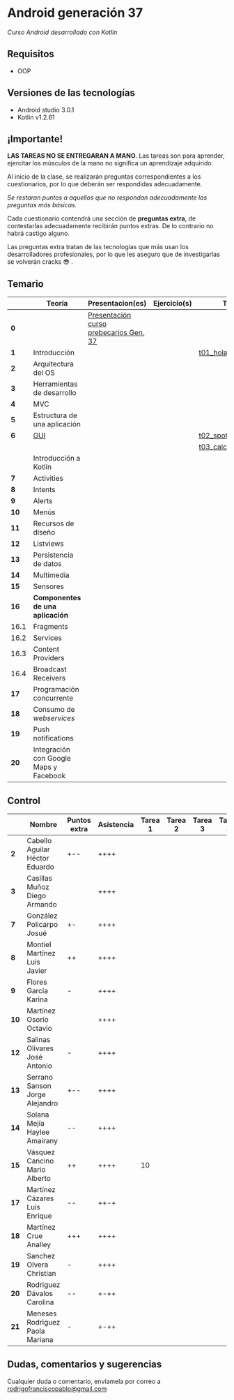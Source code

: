 # Android generación 37

*Curso Android desarrollado con Kotlin*

## Requisitos

- OOP

## Versiones de las tecnologías

- Android studio 3.0.1
- Kotlin v1.2.61

## ¡Importante!

**LAS TAREAS NO SE ENTREGARAN A MANO**. Las tareas son para aprender, ejercitar los músculos de la mano no significa un aprendizaje adquirido.

Al inicio de la clase, se realizarán preguntas correspondientes a los cuestionarios, por lo que deberán ser respondidas adecuadamente.

*Se restaran puntos a aquellos que no respondan adecuadamente las preguntas más básicas.*

Cada cuestionario contendrá una sección de **preguntas extra**, de contestarlas adecuadamente recibirán puntos extras. De lo contrario no habrá castigo alguno.

Las preguntas extra tratan de las tecnologias que más usan los desarrolladores profesionales, por lo que les aseguro que de investigarlas se volverán cracks 😎 .

## Temario

|        | Teoría                                 | Presentacion(es)                                             | Ejercicio(s) | Tarea(s)                                                     | Recursos                      |
| ------ | -------------------------------------- | ------------------------------------------------------------ | ------------ | ------------------------------------------------------------ | ----------------------------- |
| **0**  |                                        | [Presentación curso prebecarios Gen. 37](https://speakerdeck.com/rodrigofrancisco/curso-androidk-g37) |              |                                                              |                               |
| **1**  | Introducción                           |                                                              |              | [t01_holamundo](https://github.com/Androidkcourse/t01_helloworld) |                               |
| **2**  | Arquitectura del OS                    |                                                              |              |                                                              |                               |
| **3**  | Herramientas de desarrollo             |                                                              |              |                                                              |                               |
| **4**  | MVC                                    |                                                              |              |                                                              |                               |
| **5**  | Estructura de una aplicación           |                                                              |              |                                                              |                               |
| **6**  | [GUI](src/6_GUI/gui.md)                |                                                              |              | [t02_spotify_layout](https://github.com/Androidkcourse/t02_spotify) | [images](src/6_GUI/resources) |
|        |                                        |                                                              |              | [t03_calculadora_layout](https://github.com/Androidkcourse/t03_calculadora) |                               |
|        | Introducción a Kotlin                  |                                                              |              |                                                              |                               |
| **7**  | Activities                             |                                                              |              |                                                              |                               |
| **8**  | Intents                                |                                                              |              |                                                              |                               |
| **9**  | Alerts                                 |                                                              |              |                                                              |                               |
| **10** | Menús                                  |                                                              |              |                                                              |                               |
| **11** | Recursos de diseño                     |                                                              |              |                                                              |                               |
| **12** | Listviews                              |                                                              |              |                                                              |                               |
| **13** | Persistencia de datos                  |                                                              |              |                                                              |                               |
| **14** | Multimedia                             |                                                              |              |                                                              |                               |
| **15** | Sensores                               |                                                              |              |                                                              |                               |
| **16** | **Componentes de una aplicación**      |                                                              |              |                                                              |                               |
| 16.1   | Fragments                              |                                                              |              |                                                              |                               |
| 16.2   | Services                               |                                                              |              |                                                              |                               |
| 16.3   | Content Providers                      |                                                              |              |                                                              |                               |
| 16.4   | Broadcast Receivers                    |                                                              |              |                                                              |                               |
| **17** | Programación concurrente               |                                                              |              |                                                              |                               |
| **18** | Consumo de *webservices*               |                                                              |              |                                                              |                               |
| **19** | Push notifications                     |                                                              |              |                                                              |                               |
| **20** | Integración con Google Maps y Facebook |                                                              |              |                                                              |                               |

## Control

|        | Nombre                          | Puntos extra | Asistencia | Tarea 1 | Tarea 2 | Tarea 3 | Tarea 4 | Tarea 5 | Tarea 6 | Tarea 7 | Tarea 8 | Tarea 9 | Tarea 10 | Proyecto | C. final |
| ------ | ------------------------------- | ------------ | ---------- | ------- | ------- | ------- | ------- | ------- | ------- | ------- | ------- | ------- | -------- | -------- | -------- |
| **2**  | Cabello Aguilar Héctor Eduardo  | +--          | ++++       |         |         |         |         |         |         |         |         |         |          |          |          |
| **3**  | Casillas Muñoz Diego Armando    |              | ++++       |         |         |         |         |         |         |         |         |         |          |          |          |
| **7**  | González Policarpo Josué        | +-           | ++++       |         |         |         |         |         |         |         |         |         |          |          |          |
| **8**  | Montiel Martínez Luis Javier    | ++           | ++++       |         |         |         |         |         |         |         |         |         |          |          |          |
| **9**  | Flores García Karina            | -            | ++++       |         |         |         |         |         |         |         |         |         |          |          |          |
| **10** | Martínez Osorio Octavio         |              | ++++       |         |         |         |         |         |         |         |         |         |          |          |          |
| **12** | Salinas Olivares José Antonio   | -            | ++++       |         |         |         |         |         |         |         |         |         |          |          |          |
| **13** | Serrano Sanson Jorge Alejandro  | +--          | ++++       |         |         |         |         |         |         |         |         |         |          |          |          |
| **14** | Solana Mejía Haylee Amairany    | --           | ++++       |         |         |         |         |         |         |         |         |         |          |          |          |
| **15** | Vásquez Cancino Mario Alberto   | ++           | ++++       | 10      |         |         |         |         |         |         |         |         |          |          |          |
| **17** | Martínez Cázares Luis Enrique   | --           | ++-+       |         |         |         |         |         |         |         |         |         |          |          |          |
| **18** | Martínez Crue Analley           | +++          | ++++       |         |         |         |         |         |         |         |         |         |          |          |          |
| **19** | Sanchez Olvera Christian        | -            | ++++       |         |         |         |         |         |         |         |         |         |          |          |          |
| **20** | Rodriguez Dávalos Carolina      | --           | +-++       |         |         |         |         |         |         |         |         |         |          |          |          |
| **21** | Meneses Rodriguez Paola Mariana | -            | +-++       |         |         |         |         |         |         |         |         |         |          |          |          |

## Dudas, comentarios y sugerencias

Cualquier duda o comentario, envíamela por correo a rodrigofranciscopablo@gmail.com